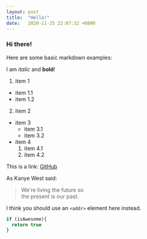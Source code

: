```yaml
---
layout: post
title:  "Hello!"
date:   2020-11-25 22:07:32 +0800
---
```


### Hi there!

Here are some basic markdown examples:

I am *italic* and **bold**!

1. item 1
  - item 1.1
  - item 1.2
2. item 2

- item 3
  - item 3.1
  - item 3.2
- item 4
  1. item 4.1
  2. item 4.2

This is a link: [GitHub](http://github.com)

As Kanye West said:

> We're living the future so\
> the present is our past.

I think you should use an
`<addr>` element here instead.


```javascript
if (isAwesome){
  return true
}
```
